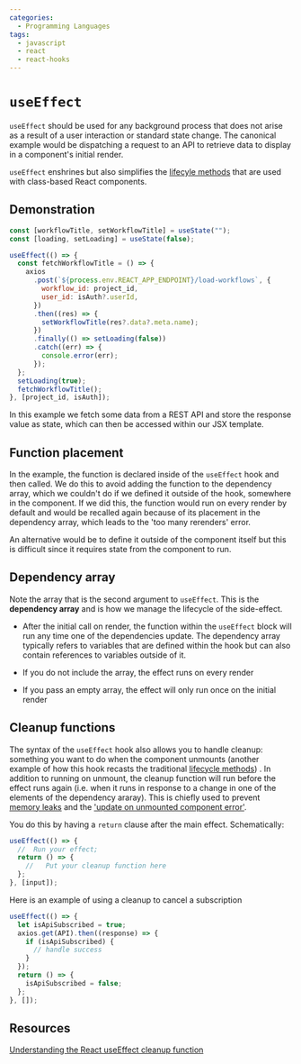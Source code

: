 ```yaml
---
categories:
  - Programming Languages
tags:
  - javascript
  - react
  - react-hooks
---
```


# `useEffect`

`useEffect` should be used for any background process that does not arise as a
result of a user interaction or standard state change. The canonical example
would be dispatching a request to an API to retrieve data to display in a
component's initial render.

`useEffect` enshrines but also simplifies the
[lifecyle methods](Lifecycle_methods.md) that are used with
class-based React components.

## Demonstration

```jsx
const [workflowTitle, setWorkflowTitle] = useState("");
const [loading, setLoading] = useState(false);

useEffect(() => {
  const fetchWorkflowTitle = () => {
    axios
      .post(`${process.env.REACT_APP_ENDPOINT}/load-workflows`, {
        workflow_id: project_id,
        user_id: isAuth?.userId,
      })
      .then((res) => {
        setWorkflowTitle(res?.data?.meta.name);
      })
      .finally(() => setLoading(false))
      .catch((err) => {
        console.error(err);
      });
  };
  setLoading(true);
  fetchWorkflowTitle();
}, [project_id, isAuth]);
```

In this example we fetch some data from a REST API and store the response value
as state, which can then be accessed within our JSX template.

## Function placement

In the example, the function is declared inside of the `useEffect` hook and then
called. We do this to avoid adding the function to the dependency array, which
we couldn't do if we defined it outside of the hook, somewhere in the component.
If we did this, the function would run on every render by default and would be
recalled again because of its placement in the dependency array, which leads to
the 'too many rerenders' error.

An alternative would be to define it outside of the component itself but this is
difficult since it requires state from the component to run.

## Dependency array

Note the array that is the second argument to `useEffect`. This is the
**dependency array** and is how we manage the lifecycle of the side-effect.

- After the initial call on render, the function within the `useEffect` block
  will run any time one of the dependencies update. The dependency array
  typically refers to variables that are defined within the hook but can also
  contain references to variables outside of it.

- If you do not include the array, the effect runs on every render

- If you pass an empty array, the effect will only run once on the initial
  render

## Cleanup functions

The syntax of the `useEffect` hook also allows you to handle cleanup: something
you want to do when the component unmounts (another example of how this hook
recasts the traditional [lifecycle methods](Lifecycle_methods.md))
. In addition to running on unmount, the cleanup function will run before the
effect runs again (i.e. when it runs in response to a change in one of the
elements of the dependency araray). This is chiefly used to prevent
[memory leaks](Memory_leaks.md) and the
['update on unmounted component error'](Errors.md#state-update-on-unmounted-component).

You do this by having a `return` clause after the main effect. Schematically:

```js
useEffect(() => {
  //  Run your effect;
  return () => {
    //   Put your cleanup function here
  };
}, [input]);
```

Here is an example of using a cleanup to cancel a subscription

```js
useEffect(() => {
  let isApiSubscribed = true;
  axios.get(API).then((response) => {
    if (isApiSubscribed) {
      // handle success
    }
  });
  return () => {
    isApiSubscribed = false;
  };
}, []);
```

## Resources

[Understanding the React useEffect cleanup function]()
